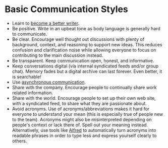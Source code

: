 # Basic Communication Styles

- Learn to [become a better writer](https://doist.com/blog/writing-tips).
- Be positive. Write in an upbeat tone as body language is generally hard to communicate.
- Be clear. Encourage well thought out discussions with plenty of background, context, and reasoning
  to support new ideas. This reduces confusion and clarification noise while allowing everyone to
  focus on contributing to the main discussion instead.
- Be transparent. Keep communication open, honest, and informative.
- Keep conversations digital (via internal syndicated feeds and/or group chat). Memory fades but a
  digital archive can last forever. Even better, it is searchable!
- Use [asynchronous communication](https://doist.com/blog/asynchronous-communication).
- Share with the company. Encourage people to continually share work related information.
- Share with the world. Encourage people to set up their own web site, with a syndicated feed, to
  share what they are passionate about.
- Avoid acronyms. Use of acronyms/abbreviations makes it hard for everyone to understand your mean
  (this is especially true of people new to the team). Acronyms might also be misinterpreted
  depending on people's context or lack there of. Spell out your meaning instead. Alternatively, use
  tools like [Alfred](https://www.alfredapp.com) to automatically turn acronyms into readable
  phrases in order to type less and express yourself clearly to others.
